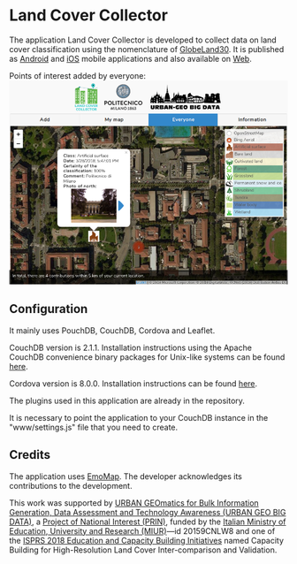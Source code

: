 # Land Cover Collector
The application Land Cover Collector is developed to collect data on land cover classification using the nomenclature of [GlobeLand30](http://www.globallandcover.com/GLC30Download/index.aspx). It is published as [Android](https://play.google.com/store/apps/details?id=polimi.geolab.lcc) and [iOS](https://itunes.apple.com/it/app/land-cover-collector/id1423068308#?platform=iphone) mobile applications and also available on [Web](https://landcover.como.polimi.it/collector/).

Points of interest added by everyone:
![everyonePois](screenshots/everyonePois.png)

## Configuration
It mainly uses PouchDB, CouchDB, Cordova and Leaflet.

CouchDB version is 2.1.1. Installation instructions using the Apache CouchDB convenience binary packages for Unix-like systems can be found [here](http://docs.couchdb.org/en/2.1.1/install/unix.html).

Cordova version is 8.0.0. Installation instructions can be found [here](https://cordova.apache.org/docs/en/latest/guide/cli/).

The plugins used in this application are already in the repository.

It is necessary to point the application to your CouchDB instance in the "www/settings.js" file that you need to create.

## Credits
The application uses [EmoMap](https://github.com/cartogroup/emomap). The developer acknowledges its contributions to the development.

This work was supported by [URBAN GEOmatics for Bulk Information Generation, Data Assessment and Technology Awareness (URBAN GEO BIG DATA)](http://www.urbangeobigdata.it/), a [Project of National Interest (PRIN)](http://prin.miur.it/), funded by the [Italian Ministry of Education, University and Research (MIUR)](http://www.miur.gov.it/web/guest/home)―id 20159CNLW8 and one of the [ISPRS 2018 Education and Capacity Building Initiatives](https://www.isprs.org/society/ecbi/default.aspx) named Capacity Building for High-Resolution Land Cover Inter-comparison and Validation.
